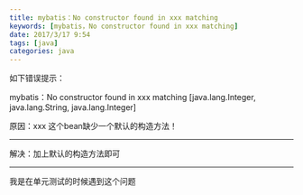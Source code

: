 ```yaml
---
title: mybatis：No constructor found in xxx matching
keywords: [mybatis，No constructor found in xxx matching]
date: 2017/3/17 9:54
tags: [java]
categories: java
---
```


如下错误提示：

mybatis：No constructor found in xxx matching [java.lang.Integer, java.lang.String, java.lang.Integer]

原因：xxx 这个bean缺少一个默认的构造方法！

---

解决：加上默认的构造方法即可

---

我是在单元测试的时候遇到这个问题